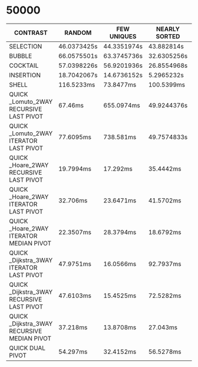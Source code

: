 # 50000
|  CONTRAST   | RANDOM  |FEW UNIQUES|NEARLY SORTED|REVERSED SORTED
|  ----  | ----  |----|----|----|
| SELECTION  | 46.0373425s |44.3351974s|43.882814s|44.4220699s|
| BUBBLE  | 66.0575501s |63.3745736s|32.6305256s|64.6937336s|
| COCKTAIL  | 57.0398226s |56.9201936s|26.8554968s|72.0671494s|
| INSERTION |18.7042067s|14.6736152s|5.2965232s|29.8244868s|
| SHELL | 116.5233ms |73.8477ms|100.5399ms|59.0485ms|
| QUICK _Lomuto_2WAY RECURSIVE LAST PIVOT | 67.46ms |655.0974ms|49.9244376s|60.778462s|
| QUICK _Lomuto_2WAY ITERATOR LAST PIVOT | 77.6095ms|738.581ms|49.7574833s|55.6317573s|
| QUICK _Hoare_2WAY RECURSIVE LAST PIVOT | 19.7994ms |17.292ms|35.4442ms|7.5740803s|
| QUICK _Hoare_2WAY ITERATOR LAST PIVOT | 32.706ms |23.6471ms|41.5702ms|7.6124073s|
| QUICK _Hoare_2WAY ITERATOR MEDIAN PIVOT |22.3507ms|28.3794ms|18.6792ms|1.8900101s|
| QUICK _Dijkstra_3WAY ITERATOR LAST PIVOT |47.9751ms|16.0566ms|92.7937ms|18.6834944s|
| QUICK _Dijkstra_3WAY RECURSIVE LAST PIVOT |47.6103ms|15.4525ms|72.5282ms|18.8999746s|
| QUICK _Dijkstra_3WAY RECURSIVE MEDIAN PIVOT |37.218ms|13.8708ms|27.043ms|16.0119ms|
| QUICK DUAL PIVOT |54.297ms|32.4152ms|56.5278ms|11.6811944s|